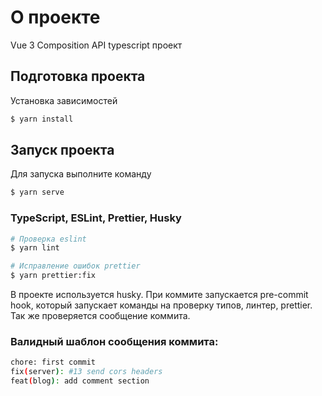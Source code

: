 # О проекте

Vue 3 Composition API typescript проект

## Подготовка проекта

Установка зависимостей

```bash
$ yarn install
```

## Запуск проекта

Для запуска выполните команду

```bash
$ yarn serve
```

### TypeScript, ESLint, Prettier, Husky

```bash
# Проверка eslint
$ yarn lint

# Исправление ошибок prettier
$ yarn prettier:fix

```

В проекте используется husky. При коммите запускается pre-commit hook, который запускает команды на проверку типов,
линтер, prettier.
Так же проверяется сообщение коммита.

### Валидный шаблон сообщения коммита:

```bash
chore: first commit
fix(server): #13 send cors headers
feat(blog): add comment section
```
